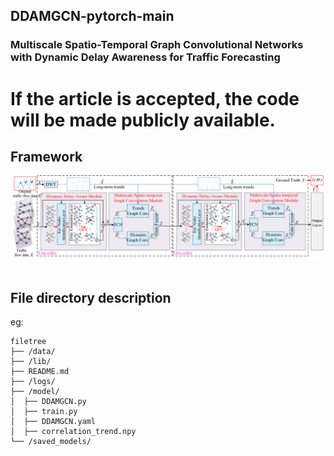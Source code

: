 ## DDAMGCN-pytorch-main  
### Multiscale Spatio-Temporal Graph Convolutional Networks with Dynamic Delay Awareness for Traffic Forecasting


# If the article is accepted, the code will be made publicly available.


## Framework
![image](Fig2.png) 


## File directory description
eg:

```
filetree 
├── /data/ 
├── /lib/
├── README.md
├── /logs/
├── /model/
│  ├── DDAMGCN.py
│  ├── train.py
│  ├── DDAMGCN.yaml
│  ├── correlation_trend.npy
└── /saved_models/
```
